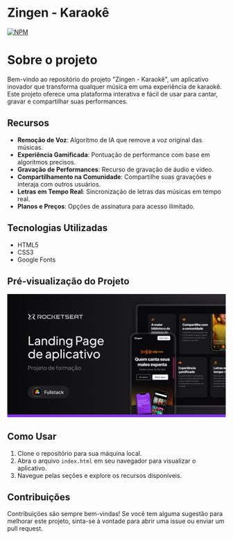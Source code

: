 # Zingen - Karaokê
[![NPM](https://img.shields.io/npm/l/react)](https://github.com/MyTruQs/landing-page-app/blob/main/LICENSE) 

# Sobre o projeto

Bem-vindo ao repositório do projeto "Zingen - Karaokê", um aplicativo inovador que transforma qualquer música em uma experiência de karaokê. Este projeto oferece uma plataforma interativa e fácil de usar para cantar, gravar e compartilhar suas performances.

## Recursos

- **Remoção de Voz**: Algoritmo de IA que remove a voz original das músicas.
- **Experiência Gamificada**: Pontuação de performance com base em algoritmos precisos.
- **Gravação de Performances**: Recurso de gravação de áudio e vídeo.
- **Compartilhamento na Comunidade**: Compartilhe suas gravações e interaja com outros usuários.
- **Letras em Tempo Real**: Sincronização de letras das músicas em tempo real.
- **Planos e Preços**: Opções de assinatura para acesso ilimitado.

## Tecnologias Utilizadas

- HTML5
- CSS3
- Google Fonts

## Pré-visualização do Projeto

![Zingen - Karaokê](/assets/Thumbnail-lp.png)


## Como Usar

1. Clone o repositório para sua máquina local.
2. Abra o arquivo `index.html` em seu navegador para visualizar o aplicativo.
3. Navegue pelas seções e explore os recursos disponíveis.

## Contribuições

Contribuições são sempre bem-vindas! Se você tem alguma sugestão para melhorar este projeto, sinta-se à vontade para abrir uma issue ou enviar um pull request.

